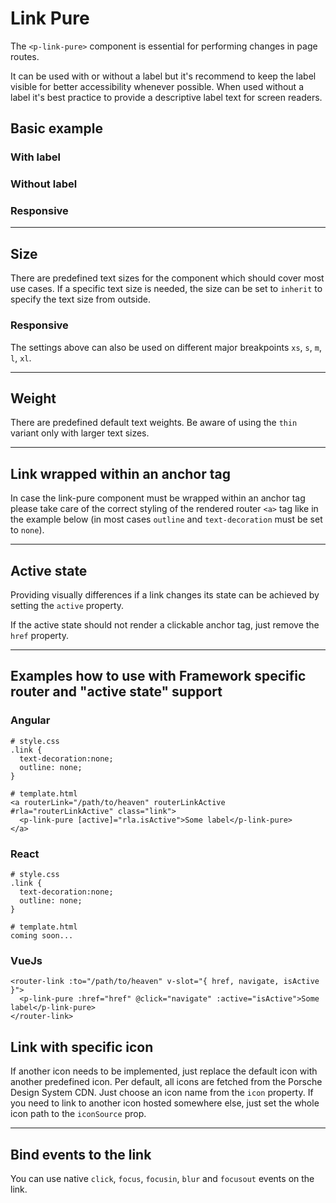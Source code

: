 # Link Pure

The `<p-link-pure>` component is essential for performing changes in page routes.

It can be used with or without a label but it's recommend to keep the label visible for better accessibility whenever possible. When used without a label  it's best practice to provide a descriptive label text for screen readers.

## Basic example

### With label

<Playground :themeable="true" :childElementLayout="{spacing: 'inline'}">
  <template v-slot={theme}>
    <p-link-pure href="https://www.porsche.com" :theme="theme">Some label</p-link-pure>
  </template>
</Playground>

### Without label

<Playground :themeable="true" :childElementLayout="{spacing: 'inline'}">
  <template v-slot={theme}>
    <p-link-pure href="https://www.porsche.com" hide-label="true" :theme="theme">Some label</p-link-pure>
  </template>
</Playground>

### Responsive

<Playground :themeable="true">
  <template v-slot={theme}>
    <p-link-pure href="https://www.porsche.com" hide-label="{ base: true, l: false }" :theme="theme">Some label</p-link-pure>
  </template>
</Playground>

---

## Size

There are predefined text sizes for the component which should cover most use cases. 
If a specific text size is needed, the size can be set to `inherit` to specify the text size from outside.

<Playground :themeable="true">
  <template #configurator>
    <select @change="size = $event.target.value">
      <option disabled>Select a style variant</option>
      <option>x-small</option>
      <option>small</option>
      <option selected>medium</option>
      <option>large</option>
      <option>x-large</option>
      <option>inherit</option>
    </select>
  </template>
  <template v-slot={theme}>
    <p-link-pure href="https://www.porsche.com" :size="size" :style="isInheritFontSize" :theme="theme">Some label Some label Some label Some label Some label Some label Some label Some label Some label</p-link-pure>
    <br>
    <br>
    <p-link-pure hide-label="true" href="https://www.porsche.com" :size="size" :style="isInheritWidth" :theme="theme">Some label Some label Some label Some label Some label Some label Some label Some label Some label</p-link-pure>
  </template>
</Playground>

### Responsive

The settings above can also be used on different major breakpoints `xs`, `s`, `m`, `l`, `xl`.

<Playground :themeable="true">
  <template v-slot={theme}>
    <p-link-pure href="https://www.porsche.com" hide-label="{ base: true, xs: false, xl: true }" size="{ base: 'small', xs: 'medium', l: 'large', xl: 'x-large' }" :theme="theme">Some label</p-link-pure>
    <br>
    <br>
    <p-link-pure href="https://www.porsche.com" hide-label="{ base: true, xs: false, l: true, xl: false }" size="{ base: 'small', xs: 'medium', xl: 'x-large' }" :theme="theme">Some label</p-link-pure>
    <br>
    <br>
    <p-link-pure href="https://www.porsche.com" hide-label="{ base: true, l: false, xl: true }" size="{ base: 'small', l: 'medium', xl: 'small' }" :theme="theme">Some label</p-link-pure>
    <br>
    <br>
    <p-link-pure href="https://www.porsche.com" hide-label="{ base: true, l: false, xl: true }" size="small" :theme="theme">Some label</p-link-pure>
    <br>
    <br>
    <p-link-pure href="https://www.porsche.com" hide-label="true" size="{ base: 'small', l: 'medium', xl: 'small' }" :theme="theme">Some label</p-link-pure>
    <br>
    <br>
    <p-link-pure href="https://www.porsche.com" hide-label="{ base: false, l: true, xl: false }" size="{ base: 'medium', l: 'small', xl: 'medium' }" :theme="theme">Some label</p-link-pure>
    <br>
    <br>
    <p-link-pure href="https://www.porsche.com" hide-label="{ base: false, l: true, xl: false }" size="medium" :theme="theme">Some label</p-link-pure>
    <br>
    <br>
    <p-link-pure href="https://www.porsche.com" hide-label="false" size="{ base: 'medium', l: 'small', xl: 'medium' }" :theme="theme">Some label</p-link-pure>
    <br>
    <br>
    <p-link-pure href="https://www.porsche.com" hide-label="{ base: false, l: true, xl: false }" size="{ base: 'inherit', l: 'inherit', xl: 'medium' }" class="test" :theme="theme">Some label</p-link-pure>
  </template>
</Playground>

---

## Weight

There are predefined default text weights. Be aware of using the `thin` variant only with larger text sizes.

<Playground :themeable="true">
  <template #configurator>
    <select @change="weight = $event.target.value">
      <option disabled>Select a weight</option>
      <option selected>thin</option>
      <option>regular</option>
      <option>bold</option>
    </select>
  </template>
  <template v-slot={theme}>
    <p-link-pure href="https://www.porsche.com" size="medium" :weight="weight" :theme="theme">Some label</p-link-pure>
  </template>
</Playground>

---

## Link wrapped within an anchor tag

In case the link-pure component must be wrapped within an anchor tag please take care of the correct styling of the rendered router `<a>` tag like in the example below (in most cases `outline` and `text-decoration` must be set to `none`).

<Playground :themeable="true" :childElementLayout="{spacing: 'inline'}">
  <template v-slot={theme}>
    <a href="https://www.porsche.com" class="example-link">
      <p-link-pure :theme="theme">Some label</p-link-pure>
    </a>
  </template>
</Playground>

---

## Active state

Providing visually differences if a link changes its state can be achieved by setting the `active` property. 

<Playground :themeable="true" :childElementLayout="{spacing: 'inline'}">
  <template v-slot={theme}>
      <p-link-pure active="true" href="https://www.porsche.com" :theme="theme">Some label</p-link-pure>
  </template>
</Playground>

If the active state should not render a clickable anchor tag, just remove the `href` property. 

<Playground :themeable="true" :childElementLayout="{spacing: 'inline'}">
  <template v-slot={theme}>
      <p-link-pure active="true" :theme="theme">Some label</p-link-pure>
  </template>
</Playground>

---

## Examples how to use with Framework specific router and "active state" support

### Angular

``` 
# style.css
.link {
  text-decoration:none;
  outline: none;
}

# template.html
<a routerLink="/path/to/heaven" routerLinkActive #rla="routerLinkActive" class="link">
  <p-link-pure [active]="rla.isActive">Some label</p-link-pure>
</a>
```

### React

``` 
# style.css
.link {
  text-decoration:none;
  outline: none;
}

# template.html
coming soon...
```

### VueJs

``` 
<router-link :to="/path/to/heaven" v-slot="{ href, navigate, isActive }">
  <p-link-pure :href="href" @click="navigate" :active="isActive">Some label</p-link-pure>
</router-link>
```

## Link with specific icon
If another icon needs to be implemented, just replace the default icon with another predefined icon. Per default, all icons are fetched from the Porsche Design System CDN. Just choose an icon name from the `icon` property. If you need to link to another icon hosted somewhere else, just set the whole icon path to the `iconSource` prop.

<Playground :themeable="true">
  <template v-slot={theme}>
    <p-link-pure href="https://www.porsche.com" icon="phone" :theme="theme">Some label</p-link-pure>
    <br>
    <p-link-pure :icon-source="require(`@/assets/web/icon-custom-kaixin.svg`)" hide-label="true" :theme="theme" href="https://www.porsche.com">Some label</p-link-pure>
  </template>
</Playground>

---

## Bind events to the link

You can use native `click`, `focus`, `focusin`, `blur` and `focusout` events on the link.

<Playground :themeable="true">
  <template v-slot={theme}>
    <p-link-pure
      href="https://www.porsche.com"
      onclick="alert('click'); return false;"
      onfocus="console.log('focus')"
      onfocusin="console.log('focusin')"
      onblur="console.log('blur')"
      onfocusout="console.log('focusout')"
      :theme="theme"
    >Some label</p-link-pure>
  </template>
</Playground>

<script lang="ts">
  import { Component, Vue } from 'vue-property-decorator';
  
  @Component
  export default class PlaygroundLinkPure extends Vue {
    public size: string = 'medium';
    public weight: string = 'thin';
    
    public get isInheritFontSize() {
      return this.size === 'inherit' ? 'font-size: 48px; line-height: 1.16667;' : undefined;
    }
    
    public get isInheritWidth() {
      return this.size === 'inherit' ? 'width: 48px;' : undefined;
    }
  }
</script>

<style scoped lang="scss">
  .example-link {
    display: inline-block;
    outline: none;
    text-decoration: none;
  }
  .example-link-color {
    display: inline-block;
    color: deeppink;
    text-decoration: none;

    &:hover {
      color: green;
    }
  }
  
  .test {
    @media (max-width: 1299px) { font-size: 48px; line-height: 56px; } 
    @media (min-width: 1300px) and (max-width: 1760px) { width: 48px; }
  }
</style>